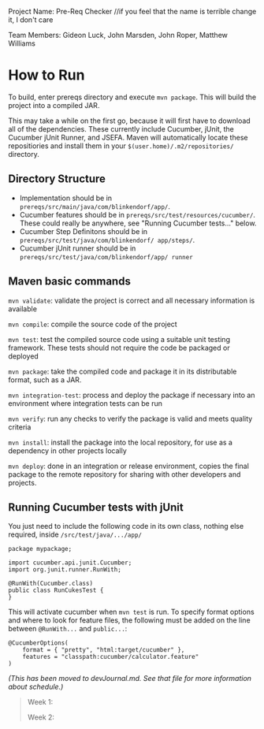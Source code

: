 Project Name: Pre-Req Checker //if you feel that the name is terrible change it, I don't care

Team Members: Gideon Luck, John Marsden, John Roper, Matthew Williams

How to Run
========================
To build, enter prereqs directory and execute `mvn package`. This will build the
project into a compiled JAR. 

This may take a while on the first go, because it will first have to download
all of the dependencies. These currently include Cucumber, jUnit, the Cucumber
jUnit Runner, and JSEFA.
Maven will automatically locate these repositiories and install them in your
`$(user.home)/.m2/repositories/` directory. 

Directory Structure
-------------------
+ Implementation should be in `prereqs/src/main/java/com/blinkendorf/app/`.
+ Cucumber features should be in `prereqs/src/test/resources/cucumber/`.
  These could really be anywhere, see "Running Cucumber tests..." below.
+ Cucumber Step Definitons should be in `prereqs/src/test/java/com/blinkendorf/
app/steps/`.
+ Cucumber jUnit runner should be in `prereqs/src/test/java/com/blinkendorf/app/
runner`


Maven basic commands
---------------
`mvn validate`: validate the project is correct and all necessary information is
available

`mvn compile`: compile the source code of the project

`mvn test`: test the compiled source code using a suitable unit testing
framework. These tests should not require the code be packaged or deployed

`mvn package`: take the compiled code and package it in its distributable
format, such as a JAR.

`mvn integration-test`: process and deploy the package if necessary into an
environment where integration tests can be run

`mvn verify`: run any checks to verify the package is valid and meets quality
criteria

`mvn install`: install the package into the local repository, for use as a
dependency in other projects locally

`mvn deploy`: done in an integration or release environment, copies the final
package to the remote repository for sharing with other developers and projects.


Running Cucumber tests with jUnit
-----------------------------

You just need to include the following code in its own class, nothing else
required, inside `/src/test/java/.../app/`

```
package mypackage;

import cucumber.api.junit.Cucumber;
import org.junit.runner.RunWith;

@RunWith(Cucumber.class)
public class RunCukesTest {
}
```

This will activate cucumber when `mvn test` is run. To specify format options
and where to look for feature files, the following must be added on the line
between `@RunWith...` and `public...`:
```
@CucumberOptions(
    format = { "pretty", "html:target/cucumber" },
    features = "classpath:cucumber/calculator.feature"
)
```






_(This has been moved to devJournal.md. See that file for more information about
schedule.)_
> Week 1:
> 
> Week 2:



